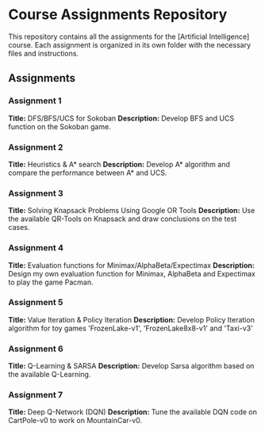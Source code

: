# Course Assignments Repository

This repository contains all the assignments for the [Artificial Intelligence] course. Each assignment is organized in its own folder with the necessary files and instructions.

## Assignments

### Assignment 1

**Title:** DFS/BFS/UCS for Sokoban
**Description:** Develop BFS and UCS function on the Sokoban game.

### Assignment 2

**Title:** Heuristics & A* search
**Description:** Develop A* algorithm and compare the performance between A* and UCS.

### Assignment 3

**Title:** Solving Knapsack Problems Using Google OR Tools
**Description:** Use the available QR-Tools on Knapsack and draw conclusions on the test cases.

### Assignment 4

**Title:**  Evaluation functions for Minimax/AlphaBeta/Expectimax
**Description:** Design my own evaluation function for Minimax, AlphaBeta and Expectimax to play the game Pacman.

### Assignment 5

**Title:** Value Iteration & Policy Iteration
**Description:** Develop Policy Iteration algorithm for toy games 'FrozenLake-v1', 'FrozenLake8x8-v1' and 'Taxi-v3'

### Assignment 6

**Title:** Q-Learning & SARSA
**Description:** Develop Sarsa algorithm based on the available Q-Learning. 

### Assignment 7

**Title:** Deep Q-Network (DQN)
**Description:** Tune the available DQN code on CartPole-v0 to work on MountainCar-v0.


